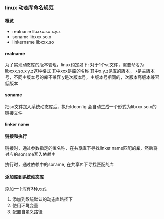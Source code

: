 ### linux 动态库命名规范

#### 概览
+ realname    libxxx.so.x.y.z
+ soname      libxxx.so.x
+ linkername  libxxx.so

#### realname
为了实现动态库的版本管理，linux约定如下:
对于1个so文件，需要命名为libxxx.so.x.y.z这种格式
    其中xxx是库的名称
    其中x.y.z是库的版本，
        x是主版本号，不同主版本号的库不兼容
        y是次版本号，主版本号相同的，次版本高版本兼容低版本


#### soname
把so文件加入系统动态库后，执行ldconfig
会自动生成一个形式为libxxx.so.x的链接文件


#### linker name


#### 链接和执行

链接时，通过参数指定的库名称，在共享库下寻找linker name匹配的库，然后将对应的soname写入依赖中

执行时，通过依赖中的soname, 在共享库下寻找匹配的库


#### 添加库到系统动态库
添加一个库有3种方式
1. 添加到系统默认的动态库路径下
2. 使用环境变量
3. 配置自定义路径

